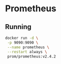 # Prometheus

## Running

```sh
docker run -d \
 -p 9090:9090 \
 --name prometheus \
 --restart always \
 prom/prometheus:v2.4.2
```
